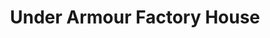 ---
title: "Under Armour Factory House"
url: /niagara-falls/under-armour-factory-house/
shop: Kleidung
---